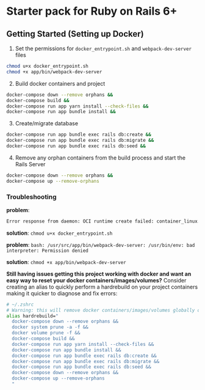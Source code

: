 # Starter pack for Ruby on Rails 6+

## Getting Started (Setting up Docker)

1. Set the permissions for `docker_entrypoint.sh` and `webpack-dev-server` files

```bash
chmod u+x docker_entrypoint.sh
chmod +x app/bin/webpack-dev-server
```

2. Build docker containers and project

```bash
docker-compose down --remove orphans &&
docker-compose build &&
docker-compose run app yarn install --check-files &&
docker-compose run app bundle install &&
```

3. Create/migrate database

```bash
docker-compose run app bundle exec rails db:create &&
docker-compose run app bundle exec rails db:migrate &&
docker-compose run app bundle exec rails db:seed &&
```

4. Remove any orphan containers from the build process and start the Rails Server

```bash
docker-compose down --remove orphans &&
docker-compose up --remove-orphans
```

### Troubleshooting

**problem**:

```bash
Error response from daemon: OCI runtime create failed: container_linux.go:370: starting container process caused: exec: "./docker_entrypoint.sh": permission denied: unknown
```

**solution**: `chmod u+x docker_entrypoint.sh`

**problem**:
`bash: /usr/src/app/bin/webpack-dev-server: /usr/bin/env: bad interpreter: Permission denied`

**solution**: `chmod +x app/bin/webpack-dev-server`

**Still having issues getting this project working with docker and want an easy way to reset your docker containers/images/volumes?**
Consider creating an alias to quickly perform a hardrebuild on your project containers making it quicker to diagnose and fix errors:

```bash
# ~/.zshrc
# Warning: this will remove docker containers/images/volumes globally on your machine use at your own risk.
alias hardrebuild="
  docker-compose down --remove orphans &&
  docker system prune -a -f &&
  docker volume prune -f &&
  docker-compose build &&
  docker-compose run app yarn install --check-files &&
  docker-compose run app bundle install &&
  docker-compose run app bundle exec rails db:create &&
  docker-compose run app bundle exec rails db:migrate &&
  docker-compose run app bundle exec rails db:seed &&
  docker-compose down --remove orphans &&
  docker-compose up --remove-orphans
  "
```
